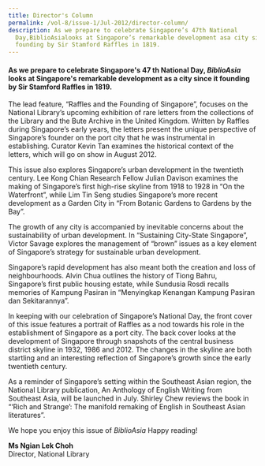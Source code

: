 ```yaml
---
title: Director's Column
permalink: /vol-8/issue-1/Jul-2012/director-column/
description: As we prepare to celebrate Singapore’s 47th National
  Day,BiblioAsialooks at Singapore’s remarkable development asa city since its
  founding by Sir Stamford Raffles in 1819.
---
```

#### As we prepare to celebrate Singapore's 47 th National Day, *BiblioAsia* looks at Singapore's remarkable development as a city since it founding by Sir Stamford Raffles in 1819.

The lead feature, “Raffles and the Founding of Singapore”, focuses on the National Library’s upcoming exhibition of rare letters from the collections of the Library and the Bute Archive in the United Kingdom. Written by Raffles during Singapore’s early years, the letters present the unique perspective of Singapore’s founder on the port city that he was instrumental in establishing. Curator Kevin Tan examines the historical context of the letters, which will go on show in August 2012.

This issue also explores Singapore’s urban development in the twentieth century. Lee Kong Chian Research Fellow Julian Davison examines the making of Singapore’s first high-rise skyline from 1918 to 1928 in “On the Waterfront”, while Lim Tin Seng studies Singapore’s more recent development as a Garden City in “From Botanic Gardens to
Gardens by the Bay”.

The growth of any city is accompanied by inevitable concerns about the sustainability of urban development. In “Sustaining City-State Singapore”, Victor Savage explores the management of “brown” issues as a key element of Singapore’s strategy for sustainable urban development.

Singapore’s rapid development has also meant both the creation and loss of neighbourhoods. Alvin Chua outlines the history of Tiong Bahru, Singapore’s first public housing estate, while Sundusia Rosdi recalls memories of Kampung Pasiran in “Menyingkap Kenangan Kampung Pasiran dan Sekitarannya”.

In keeping with our celebration of Singapore’s National Day, the front cover of this issue features a portrait of Raffles as a nod towards his role in the establishment of Singapore as a port city. The back cover looks at the development of Singapore through snapshots of the central business district skyline in 1932, 1986 and 2012. The changes in the skyline are both startling and an interesting reflection of Singapore’s growth since the early twentieth century.

As a reminder of Singapore’s setting within the Southeast Asian region, the National Library publication, An Anthology of English Writing from Southeast Asia, will be launched in July. Shirley Chew reviews the book in “‘Rich and Strange’: The manifold remaking of English in Southeast Asian literatures”.

We hope you enjoy this issue of *BiblioAsia* Happy reading!


<b>Ms Ngian Lek Choh</b><br>
Director, National Library